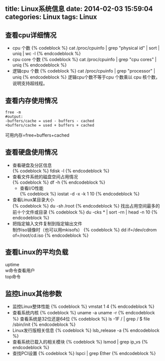 title: Linux系统信息
date: 2014-02-03 15:59:04
categories: Linux
tags: Linux
---
## 查看cpu详细情况    

* cpu 个数
    {% codeblock %}
    cat /proc/cpuinfo | grep "physical id" | sort | uniq | wc -l
    {% endcodeblock %}
* cpu core 个数
    {% codeblock %}
    cat /proc/cpuinfo | grep "cpu cores" | uniq 
    {% endcodeblock %}
* 逻辑cpu 个数
    {% codeblock %}
    cat /proc/cpuinfo | grep "processor" | uniq 
    {% endcodeblock %}
    逻辑cpu个数不等于cpu 个数乘以 cpu 核个数，说明支持超线程。

<!-- more -->
## 查看内存使用情况    

```
free -m
#output:
-buffers/cache = used - buffers - cached    
+buffers/cache = used + buffers + cached    
```
可用内存=free+buffers+cached    

## 查看硬盘使用情况    

* 查看硬盘及分区信息    
    {% codeblock %}
    fdisk -l
    {% endcodeblock %}
* 查看文件系统的磁盘空间占用情况    
    {% codeblock %}
    df -h 
    {% endcodeblock %}
    * 查看I/O性能    
    {% codeblock %}
    iostat -d -x -k 1 10
    {% endcodeblock %}
* 查看Linux某目录大小    
    {% codeblock %}
    du -sh /root
    {% endcodeblock %}
    找出占用空间最多的前十个文件或目录
    {% codeblock %}
    du -cks * | sort -rn | head -n 10
    {% endcodeblock %}
* 把指定输入文件复制到指定输出文件    
    制作iso镜像时（也可以用mkisofs）
    {% codeblock %}
    dd if=/dev/cdrom of=/root/cd.iso
    {% endcodeblock %}

## 查看Linux的平均负载    

uptime    
w命令查看用户    
top命令    

## 监控Linux其他参数    
* 监控Linux整体性能
    {% codeblock %}
    vmstat 1 4
    {% endcodeblock %}
* 查看系统内核
    {% codeblock %}
    uname -a 
    uname -r
    {% endcodeblock %}
查看系统是32位还是64位
    {% codeblock %}
    ls -1F / | grep / $
    file /sbin/init
    {% endcodeblock %}
* Linux发行版相关信息
    {% codeblock %}
    lsb_release -a
    {% endcodeblock %}
* 查看系统已载入的相关模块
    {% codeblock %}
    lsmod | grep ip_vs
    {% endcodeblock %}
* 查找PCI设置
    {% codeblock %}
    lspci | grep Ether
    {% endcodeblock %}
